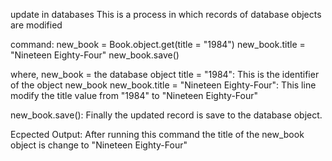 update in databases
This is a process in which records of database objects are modified 

command: 
new_book = Book.object.get(title = "1984")
new_book.title = "Nineteen Eighty-Four"
new_book.save()

where,
new_book = the database object
title = "1984": This is the identifier of the object new_book
new_book.title  = "Nineteen Eighty-Four": This line modify the title value from "1984" to "Nineteen Eighty-Four"

new_book.save(): Finally the updated record is save to the database object.

Ecpected Output:
After running this command the title of the new_book object is change to "Nineteen Eighty-Four"

